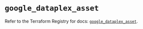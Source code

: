 # `google_dataplex_asset`

Refer to the Terraform Registry for docs: [`google_dataplex_asset`](https://registry.terraform.io/providers/hashicorp/google/6.5.0/docs/resources/dataplex_asset).
